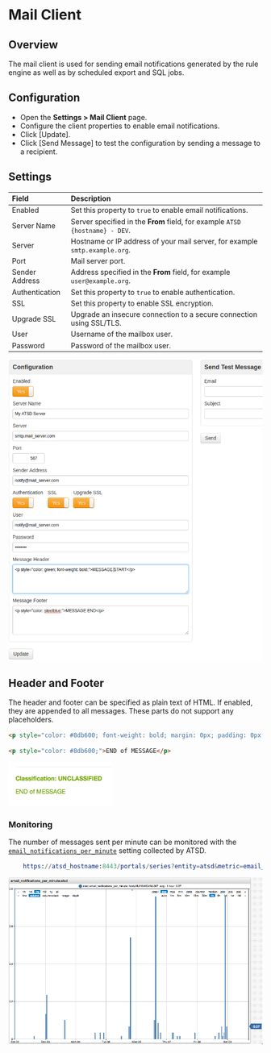# Mail Client

## Overview

The mail client is used for sending email notifications generated by the rule engine as well as by scheduled export and SQL jobs.

## Configuration

* Open the **Settings > Mail Client** page.
* Configure the client properties to enable email notifications.
* Click [Update].
* Click [Send Message] to test the configuration by sending a message to a recipient.

## Settings

| **Field** | **Description** |
| :--- | :--- |
| Enabled | Set this property to `true` to enable email notifications. |
| Server Name | Server specified in the **From** field, for example `ATSD {hostname} - DEV`. |
| Server | Hostname or IP address of your mail server, for example `smtp.example.org`. |
| Port | Mail server port. |
| Sender Address | Address specified in the **From** field, for example `user@example.org`. |
| Authentication | Set this property to `true` to enable authentication. |
| SSL | Set this property to enable SSL encryption. |
| Upgrade SSL | Upgrade an insecure connection to a secure connection using SSL/TLS. |
| User | Username of the mailbox user. |
| Password | Password of the mailbox user. |

![](./images/mail_client_atsd.png "mail_client_atsd")

## Header and Footer

The header and footer can be specified as plain text of HTML. If enabled, they are appended to all messages. These parts do not support any placeholders.

```html
<p style="color: #8db600; font-weight: bold; margin: 0px; padding: 0px;">Classification: UNCLASSIFIED</p>
```

```html
<p style="color: #8db600;">END of MESSAGE</p>
```

![](./images/email-header.png)

### Monitoring

The number of messages sent per minute can be monitored with the [`email_notifications_per_minute`](monitoring.md#rule-engine) setting collected by ATSD.

```elm
    https://atsd_hostname:8443/portals/series?entity=atsd&metric=email_notifications_per_minute
```

![](./images/monitor-email.png)
